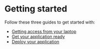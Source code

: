 # Getting started

Follow these three guides to get started with:

* [Getting access from your laptop](install-tools.md)
* [Get your application ready](nais-application.md)
* [Deploy your application](../deploy/)

